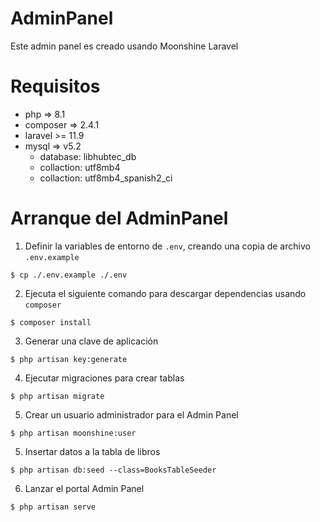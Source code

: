 # AdminPanel

Este admin panel es creado usando Moonshine Laravel

# Requisitos

* php => 8.1
* composer => 2.4.1
* laravel >= 11.9
* mysql => v5.2
    * database: libhubtec_db
    * collaction: utf8mb4  
    * collaction: utf8mb4_spanish2_ci

# Arranque del AdminPanel

1) Definir la variables de entorno de `.env`, creando una copia de archivo `.env.example`

```shell
$ cp ./.env.example ./.env
```

2) Ejecuta el siguiente comando para descargar dependencias usando `composer`

```shell
$ composer install
```

3) Generar una clave de aplicación

```shell
$ php artisan key:generate
```

4) Ejecutar migraciones para crear tablas

```shell
$ php artisan migrate
```

5) Crear un usuario administrador para el Admin Panel

```shell
$ php artisan moonshine:user
```

5) Insertar datos a la tabla de libros

```shell
$ php artisan db:seed --class=BooksTableSeeder
```

6) Lanzar el portal Admin Panel

```shell
$ php artisan serve
```
